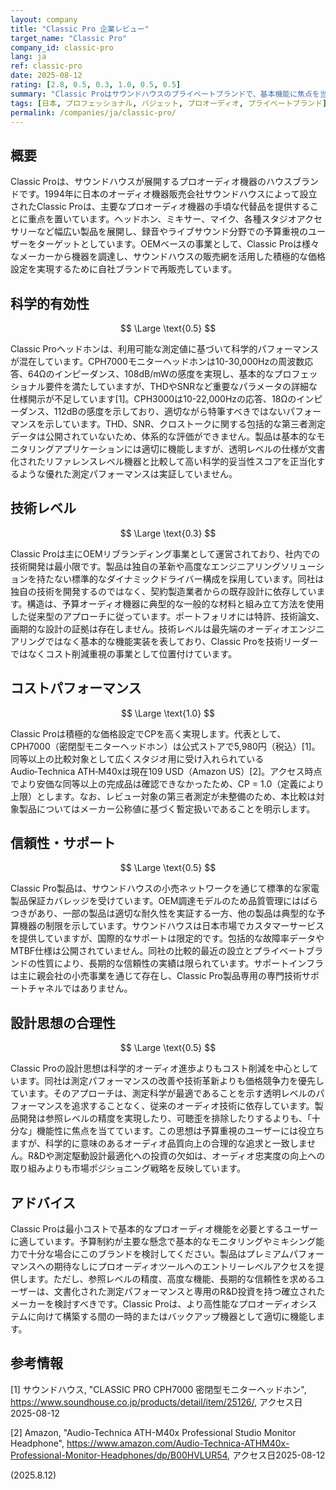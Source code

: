 ```yaml
---
layout: company
title: "Classic Pro 企業レビュー"
target_name: "Classic Pro"
company_id: classic-pro
lang: ja
ref: classic-pro
date: 2025-08-12
rating: [2.8, 0.5, 0.3, 1.0, 0.5, 0.5]
summary: "Classic Proはサウンドハウスのプライベートブランドで、基本機能に焦点を当てた予算重視のプロオーディオ機器を展開するが、技術的進歩は限定的です。"
tags: [日本, プロフェッショナル, バジェット, プロオーディオ, プライベートブランド]
permalink: /companies/ja/classic-pro/
---
```


## 概要

Classic Proは、サウンドハウスが展開するプロオーディオ機器のハウスブランドです。1994年に日本のオーディオ機器販売会社サウンドハウスによって設立されたClassic Proは、主要なプロオーディオ機器の手頃な代替品を提供することに重点を置いています。ヘッドホン、ミキサー、マイク、各種スタジオアクセサリーなど幅広い製品を展開し、録音やライブサウンド分野での予算重視のユーザーをターゲットとしています。OEMベースの事業として、Classic Proは様々なメーカーから機器を調達し、サウンドハウスの販売網を活用した積極的な価格設定を実現するために自社ブランドで再販売しています。

## 科学的有効性

$$ \Large \text{0.5} $$

Classic Proヘッドホンは、利用可能な測定値に基づいて科学的パフォーマンスが混在しています。CPH7000モニターヘッドホンは10-30,000Hzの周波数応答、64Ωのインピーダンス、108dB/mWの感度を実現し、基本的なプロフェッショナル要件を満たしていますが、THDやSNRなど重要なパラメータの詳細な仕様開示が不足しています[1]。CPH3000は10-22,000Hzの応答、18Ωのインピーダンス、112dBの感度を示しており、適切ながら特筆すべきではないパフォーマンスを示しています。THD、SNR、クロストークに関する包括的な第三者測定データは公開されていないため、体系的な評価ができません。製品は基本的なモニタリングアプリケーションには適切に機能しますが、透明レベルの仕様が文書化されたリファレンスレベル機器と比較して高い科学的妥当性スコアを正当化するような優れた測定パフォーマンスは実証していません。

## 技術レベル

$$ \Large \text{0.3} $$

Classic Proは主にOEMリブランディング事業として運営されており、社内での技術開発は最小限です。製品は独自の革新や高度なエンジニアリングソリューションを持たない標準的なダイナミックドライバー構成を採用しています。同社は独自の技術を開発するのではなく、契約製造業者からの既存設計に依存しています。構造は、予算オーディオ機器に典型的な一般的な材料と組み立て方法を使用した従来型のアプローチに従っています。ポートフォリオには特許、技術論文、画期的な設計の証拠は存在しません。技術レベルは最先端のオーディオエンジニアリングではなく基本的な機能実装を表しており、Classic Proを技術リーダーではなくコスト削減重視の事業として位置付けています。

## コストパフォーマンス

$$ \Large \text{1.0} $$

Classic Proは積極的な価格設定でCPを高く実現します。代表として、CPH7000（密閉型モニターヘッドホン）は公式ストアで5,980円（税込）[1]。同等以上の比較対象として広くスタジオ用に受け入れられているAudio‑Technica ATH‑M40xは現在109 USD（Amazon US）[2]。アクセス時点でより安価な同等以上の完成品は確認できなかったため、CP = 1.0（定義により上限）とします。なお、レビュー対象の第三者測定が未整備のため、本比較は対象製品についてはメーカー公称値に基づく暫定扱いであることを明示します。

## 信頼性・サポート

$$ \Large \text{0.5} $$

Classic Pro製品は、サウンドハウスの小売ネットワークを通じて標準的な家電製品保証カバレッジを受けています。OEM調達モデルのため品質管理にはばらつきがあり、一部の製品は適切な耐久性を実証する一方、他の製品は典型的な予算機器の制限を示しています。サウンドハウスは日本市場でカスタマーサービスを提供していますが、国際的なサポートは限定的です。包括的な故障率データやMTBF仕様は公開されていません。同社の比較的最近の設立とプライベートブランドの性質により、長期的な信頼性の実績は限られています。サポートインフラは主に親会社の小売事業を通じて存在し、Classic Pro製品専用の専門技術サポートチャネルではありません。

## 設計思想の合理性

$$ \Large \text{0.5} $$

Classic Proの設計思想は科学的オーディオ進歩よりもコスト削減を中心としています。同社は測定パフォーマンスの改善や技術革新よりも価格競争力を優先しています。そのアプローチは、測定科学が最適であることを示す透明レベルのパフォーマンスを追求することなく、従来のオーディオ技術に依存しています。製品開発は参照レベルの精度を実現したり、可聴歪を排除したりするよりも、「十分な」機能性に焦点を当てています。この思想は予算重視のユーザーには役立ちますが、科学的に意味のあるオーディオ品質向上の合理的な追求と一致しません。R&Dや測定駆動設計最適化への投資の欠如は、オーディオ忠実度の向上への取り組みよりも市場ポジショニング戦略を反映しています。

## アドバイス

Classic Proは最小コストで基本的なプロオーディオ機能を必要とするユーザーに適しています。予算制約が主要な懸念で基本的なモニタリングやミキシング能力で十分な場合にこのブランドを検討してください。製品はプレミアムパフォーマンスへの期待なしにプロオーディオツールへのエントリーレベルアクセスを提供します。ただし、参照レベルの精度、高度な機能、長期的な信頼性を求めるユーザーは、文書化された測定パフォーマンスと専用のR&D投資を持つ確立されたメーカーを検討すべきです。Classic Proは、より高性能なプロオーディオシステムに向けて構築する間の一時的またはバックアップ機器として適切に機能します。

## 参考情報

[1] サウンドハウス, "CLASSIC PRO CPH7000 密閉型モニターヘッドホン", https://www.soundhouse.co.jp/products/detail/item/25126/, アクセス日2025-08-12

[2] Amazon, "Audio-Technica ATH-M40x Professional Studio Monitor Headphone", https://www.amazon.com/Audio-Technica-ATHM40x-Professional-Monitor-Headphones/dp/B00HVLUR54, アクセス日2025-08-12

(2025.8.12)